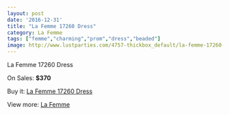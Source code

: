 ```yaml
---
layout: post
date: '2016-12-31'
title: "La Femme 17260 Dress"
category: La Femme
tags: ["femme","charming","prom","dress","beaded"]
image: http://www.lustparties.com/4757-thickbox_default/la-femme-17260-dress.jpg
---
```

La Femme 17260 Dress

On Sales: **$370**
<a href="https://www.lustparties.com/en/la-femme/1588-la-femme-17260-dress.html"><amp-img layout="responsive" width="600" height="600" src="//www.lustparties.com/4757-thickbox_default/la-femme-17260-dress.jpg" alt="La Femme 17260 Dress 0" /></a>
<a href="https://www.lustparties.com/en/la-femme/1588-la-femme-17260-dress.html"><amp-img layout="responsive" width="600" height="600" src="//www.lustparties.com/4758-thickbox_default/la-femme-17260-dress.jpg" alt="La Femme 17260 Dress 1" /></a>

Buy it: [La Femme 17260 Dress](https://www.lustparties.com/en/la-femme/1588-la-femme-17260-dress.html "La Femme 17260 Dress")

View more: [La Femme](https://www.lustparties.com/en/4-la-femme "La Femme")